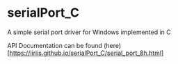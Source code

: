# serialPort_C

A simple serial port driver for Windows implemented in C

API Documentation can be found (here)[https://iiriis.github.io/serialPort_C/serial_port_8h.html]

